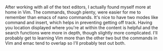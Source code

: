 After working with all of the text editors, I actually found myself more at home in Vim. The commands, though plenty, were easier for me to remember than emacs of nano commands. It's nice to have two modes like command and insert, which helps in preventing getting off track. Having you location displayed where you're at within the content is helpful and the search functions were more in depth, though slightly more complicated. I'll probably get to learning Vim more than the other two but the commands in Vim and emac tend to overlap so I'll probably test out both.
